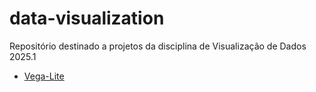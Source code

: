 # data-visualization

Repositório destinado a projetos da disciplina de Visualização de Dados 2025.1

* [Vega-Lite](https://diego-nac.github.io/data-visualization/observable/vega-lite "Link para o projeto do Vega-Lite")
